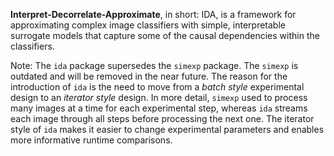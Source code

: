**Interpret-Decorrelate-Approximate**, in short: IDA, is a framework for approximating complex image classifiers with simple, interpretable surrogate models that capture some of the causal dependencies within the classifiers.

Note: The `ida` package supersedes the `simexp` package.
The `simexp` is outdated and will be removed in the near future.
The reason for the introduction of `ida` is the need to move from a *batch style* experimental design to an *iterator style* design.
In more detail, `simexp` used to process many images at a time for each experimental step,
whereas `ida` streams each image through all steps before processing the next one.
The iterator style of `ida` makes it easier to change experimental parameters and enables more informative runtime comparisons.
